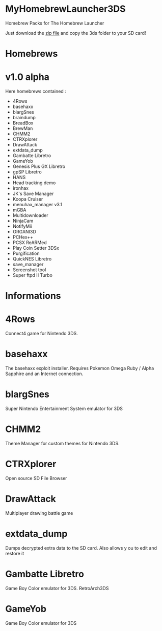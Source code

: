 # MyHomebrewLauncher3DS

Homebrew Packs for The Homebrew Launcher

Just download the [zip file](https://github.com/Clement95/MyHomebrewPacks/archive/master.zip) and copy the 3ds folder to your SD card!

# Homebrews

# v1.0 alpha
Here homebrews contained :

- 4Rows
- basehaxx
- blargSnes
- braindump
- BreadBox
- BrewMan
- CHMM2
- CTRXplorer
- DrawAttack
- extdata_dump
- Gambatte Libretro
- GameYob
- Genesis Plus GX Libretro
- gpSP Libretro
- HANS
- Head tracking demo
- ironhax
- JK's Save Manager
- Koopa Cruiser
- menuhax_manager v3.1
- mGBA
- Multidownloader
- NinjaCam
- NotifyMii
- ORGANI3D
- PCHex++
- PCSX ReARMed
- Play Coin Setter 3DSx
- Purgification
- QuickNES Libretro
- save_manager
- Screenshot tool
- Super ftpd II Turbo

# Informations


# 4Rows
Connect4 game for Nintendo 3DS.

# basehaxx
The basehaxx exploit installer. Requires Pokemon Omega Ruby / Alpha Sapphire and an Internet connection.

# blargSnes
Super Nintendo Entertainment System emulator for 3DS

# CHMM2
Theme Manager for custom themes for Nintendo 3DS.

# CTRXplorer
Open source SD File Browser

# DrawAttack
Multiplayer drawing battle game

# extdata_dump
Dumps decrypted extra data to the SD card. Also allows y ou to edit and restore it

# Gambatte Libretro
Game Boy Color emulator for 3DS. RetroArch3DS

# GameYob
Game Boy Color emulator for 3DS
